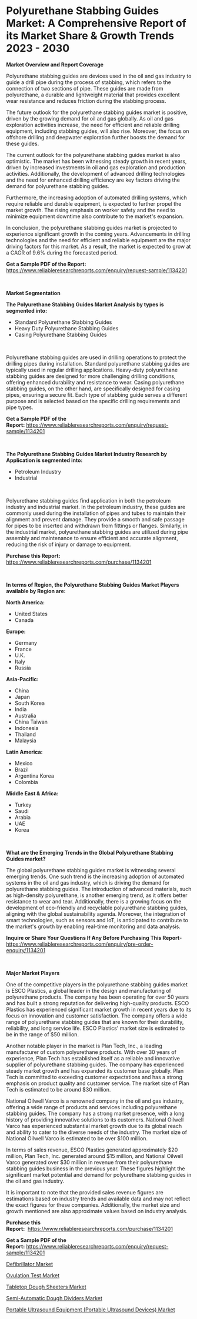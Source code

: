 <p><h1>Polyurethane Stabbing Guides Market: A Comprehensive Report of its Market Share & Growth Trends 2023 - 2030</h1></p><p><strong>Market Overview and Report Coverage</strong></p>
<p><p>Polyurethane stabbing guides are devices used in the oil and gas industry to guide a drill pipe during the process of stabbing, which refers to the connection of two sections of pipe. These guides are made from polyurethane, a durable and lightweight material that provides excellent wear resistance and reduces friction during the stabbing process.</p><p>The future outlook for the polyurethane stabbing guides market is positive, driven by the growing demand for oil and gas globally. As oil and gas exploration activities increase, the need for efficient and reliable drilling equipment, including stabbing guides, will also rise. Moreover, the focus on offshore drilling and deepwater exploration further boosts the demand for these guides.</p><p>The current outlook for the polyurethane stabbing guides market is also optimistic. The market has been witnessing steady growth in recent years, driven by increased investments in oil and gas exploration and production activities. Additionally, the development of advanced drilling technologies and the need for enhanced drilling efficiency are key factors driving the demand for polyurethane stabbing guides. </p><p>Furthermore, the increasing adoption of automated drilling systems, which require reliable and durable equipment, is expected to further propel the market growth. The rising emphasis on worker safety and the need to minimize equipment downtime also contribute to the market's expansion.</p><p>In conclusion, the polyurethane stabbing guides market is projected to experience significant growth in the coming years. Advancements in drilling technologies and the need for efficient and reliable equipment are the major driving factors for this market. As a result, the market is expected to grow at a CAGR of 9.6% during the forecasted period.</p></p>
<p><strong>Get a Sample PDF of the Report:</strong> <a href="https://www.reliableresearchreports.com/enquiry/request-sample/1134201">https://www.reliableresearchreports.com/enquiry/request-sample/1134201</a></p>
<p>&nbsp;</p>
<p><strong>Market Segmentation</strong></p>
<p><strong>The Polyurethane Stabbing Guides Market Analysis by types is segmented into:</strong></p>
<p><ul><li>Standard Polyurethane Stabbing Guides</li><li>Heavy Duty Polyurethane Stabbing Guides</li><li>Casing Polyurethane Stabbing Guides</li></ul></p>
<p>&nbsp;</p>
<p><p>Polyurethane stabbing guides are used in drilling operations to protect the drilling pipes during installation. Standard polyurethane stabbing guides are typically used in regular drilling applications. Heavy-duty polyurethane stabbing guides are designed for more challenging drilling conditions, offering enhanced durability and resistance to wear. Casing polyurethane stabbing guides, on the other hand, are specifically designed for casing pipes, ensuring a secure fit. Each type of stabbing guide serves a different purpose and is selected based on the specific drilling requirements and pipe types.</p></p>
<p><strong>Get a Sample PDF of the Report:</strong>&nbsp;<a href="https://www.reliableresearchreports.com/enquiry/request-sample/1134201">https://www.reliableresearchreports.com/enquiry/request-sample/1134201</a></p>
<p>&nbsp;</p>
<p><strong>The Polyurethane Stabbing Guides Market Industry Research by Application is segmented into:</strong></p>
<p><ul><li>Petroleum Industry</li><li>Industrial</li></ul></p>
<p>&nbsp;</p>
<p><p>Polyurethane stabbing guides find application in both the petroleum industry and industrial market. In the petroleum industry, these guides are commonly used during the installation of pipes and tubes to maintain their alignment and prevent damage. They provide a smooth and safe passage for pipes to be inserted and withdrawn from fittings or flanges. Similarly, in the industrial market, polyurethane stabbing guides are utilized during pipe assembly and maintenance to ensure efficient and accurate alignment, reducing the risk of injury or damage to equipment.</p></p>
<p><strong>Purchase this Report:</strong>&nbsp; <a href="https://www.reliableresearchreports.com/purchase/1134201">https://www.reliableresearchreports.com/purchase/1134201</a></p>
<p>&nbsp;</p>
<p><strong>In terms of Region, the Polyurethane Stabbing Guides Market Players available by Region are:</strong></p>
<p>
    <p> <strong> North America: </strong>
        <ul>
            <li>United States</li>
            <li>Canada</li>
        </ul>
        </p> 
    <p> <strong> Europe: </strong>
        <ul>
            <li>Germany</li>
            <li>France</li>
            <li>U.K.</li>
            <li>Italy</li>
            <li>Russia</li>
        </ul>
        </p> 
    <p> <strong> Asia-Pacific: </strong>
        <ul>
            <li>China</li>
            <li>Japan</li>
            <li>South Korea</li>
            <li>India</li>
            <li>Australia</li>
            <li>China Taiwan</li>
            <li>Indonesia</li>
            <li>Thailand</li>
            <li>Malaysia</li>
        </ul>
        </p> 
    <p> <strong> Latin America: </strong>
        <ul>
            <li>Mexico</li>
            <li>Brazil</li>
            <li>Argentina Korea</li>
            <li>Colombia</li>
        </ul>
        </p> 
    <p> <strong> Middle East & Africa: </strong>
        <ul>
            <li>Turkey</li>
            <li>Saudi</li>
            <li>Arabia</li>
            <li>UAE</li>
            <li>Korea</li>
        </ul>
    </p>
    </p>
<p>&nbsp;</p>
<p><strong>What are the Emerging Trends in the Global Polyurethane Stabbing Guides market?</strong></p>
<p><p>The global polyurethane stabbing guides market is witnessing several emerging trends. One such trend is the increasing adoption of automated systems in the oil and gas industry, which is driving the demand for polyurethane stabbing guides. The introduction of advanced materials, such as high-density polyurethane, is another emerging trend, as it offers better resistance to wear and tear. Additionally, there is a growing focus on the development of eco-friendly and recyclable polyurethane stabbing guides, aligning with the global sustainability agenda. Moreover, the integration of smart technologies, such as sensors and IoT, is anticipated to contribute to the market's growth by enabling real-time monitoring and data analysis.</p></p>
<p><strong>Inquire or Share Your Questions If Any Before Purchasing This Report</strong>- <a href="https://www.reliableresearchreports.com/enquiry/pre-order-enquiry/1134201">https://www.reliableresearchreports.com/enquiry/pre-order-enquiry/1134201</a></p>
<p>&nbsp;</p>
<p><strong>Major Market Players</strong></p>
<p><p>One of the competitive players in the polyurethane stabbing guides market is ESCO Plastics, a global leader in the design and manufacturing of polyurethane products. The company has been operating for over 50 years and has built a strong reputation for delivering high-quality products. ESCO Plastics has experienced significant market growth in recent years due to its focus on innovation and customer satisfaction. The company offers a wide range of polyurethane stabbing guides that are known for their durability, reliability, and long service life. ESCO Plastics' market size is estimated to be in the range of $50 million.</p><p>Another notable player in the market is Plan Tech, Inc., a leading manufacturer of custom polyurethane products. With over 30 years of experience, Plan Tech has established itself as a reliable and innovative supplier of polyurethane stabbing guides. The company has experienced steady market growth and has expanded its customer base globally. Plan Tech is committed to exceeding customer expectations and has a strong emphasis on product quality and customer service. The market size of Plan Tech is estimated to be around $30 million.</p><p>National Oilwell Varco is a renowned company in the oil and gas industry, offering a wide range of products and services including polyurethane stabbing guides. The company has a strong market presence, with a long history of providing innovative solutions to its customers. National Oilwell Varco has experienced substantial market growth due to its global reach and ability to cater to the diverse needs of the industry. The market size of National Oilwell Varco is estimated to be over $100 million.</p><p>In terms of sales revenue, ESCO Plastics generated approximately $20 million, Plan Tech, Inc. generated around $15 million, and National Oilwell Varco generated over $30 million in revenue from their polyurethane stabbing guides business in the previous year. These figures highlight the significant market potential and demand for polyurethane stabbing guides in the oil and gas industry.</p><p>It is important to note that the provided sales revenue figures are estimations based on industry trends and available data and may not reflect the exact figures for these companies. Additionally, the market size and growth mentioned are also approximate values based on industry analysis.</p></p>
<p><strong>Purchase this Report:</strong>&nbsp;&nbsp;<a href="https://www.reliableresearchreports.com/purchase/1134201">https://www.reliableresearchreports.com/purchase/1134201</a></p>
<p></p>
<p><strong>Get a Sample PDF of the Report:</strong>&nbsp;<a href="https://www.reliableresearchreports.com/enquiry/request-sample/1134201">https://www.reliableresearchreports.com/enquiry/request-sample/1134201</a></p>
<p><p><a href="https://www.linkedin.com/pulse/defibrillator-market-challenges-opportunities-growth-drivers-nto7e/">Defibrillator Market</a></p><p><a href="https://www.linkedin.com/pulse/ovulation-test-market-research-report-unlocks-analysis-financial-vsije/">Ovulation Test Market</a></p><p><a href="https://github.com/rexevange/Market-Research-Report-List-1/blob/main/tabletop-dough-sheeters-market.md">Tabletop Dough Sheeters Market</a></p><p><a href="https://github.com/FassouRP/Market-Research-Report-List-1/blob/main/semi-automatic-dough-dividers-market.md">Semi-Automatic Dough Dividers Market</a></p><p><a href="https://medium.com/@krishna_35021/portable-ultrasound-equipment-portable-ultrasound-devices-market-comprehensive-assessment-by-b3f1d6190587">Portable Ultrasound Equipment (Portable Ultrasound Devices) Market</a></p></p>